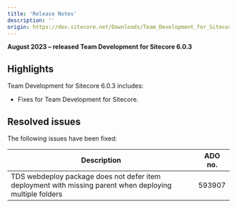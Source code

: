 ```yaml
---
title: 'Release Notes'
description: ''
origin: https://dev.sitecore.net/Downloads/Team_Development_for_Sitecore/6x/Team_Development_for_Sitecore_603/Release_Notes
---
```


**August 2023 – released Team Development for Sitecore 6.0.3**

## Highlights

Team Development for Sitecore 6.0.3 includes:

- Fixes for Team Development for Sitecore.

## Resolved issues

The following issues have been fixed:

| Description                                                                                              | ADO no. |
| -------------------------------------------------------------------------------------------------------- | ------- |
| TDS webdeploy package does not defer item deployment with missing parent when deploying multiple folders | 593907  |
